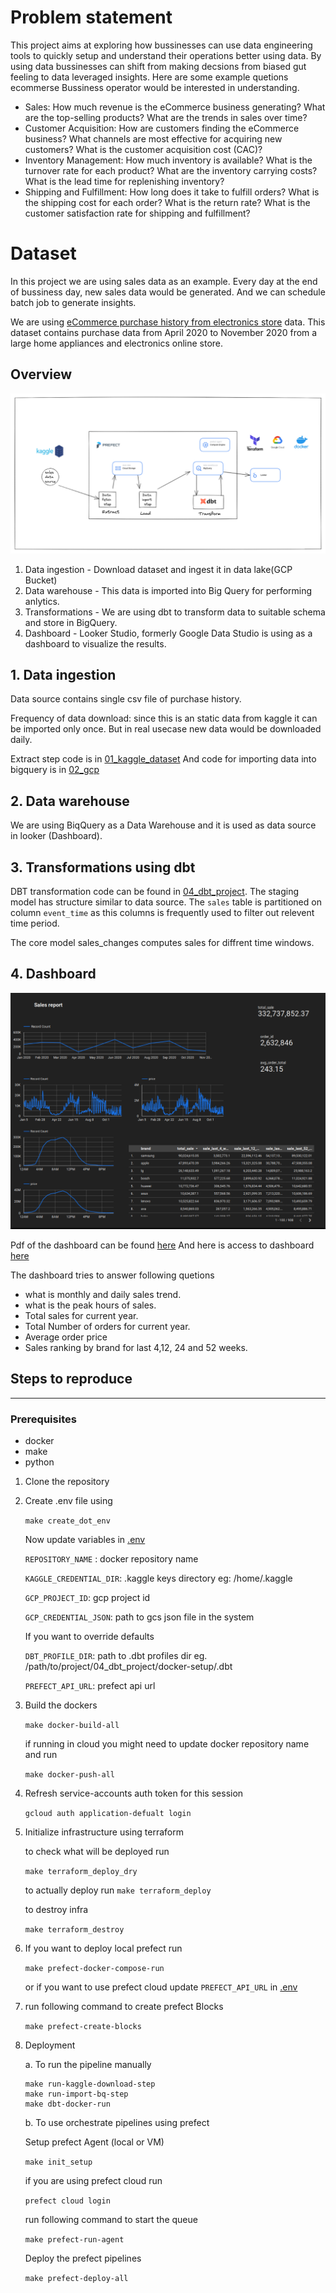# Problem statement
This project aims at exploring how bussinesses can use data engineering tools to quickly setup and understand their operations better using data. By using data bussinesses can shift from making decsions from biased gut feeling to data leveraged insights.
Here are some example quetions ecommerse Bussiness operator would be interested in understanding.
- Sales: How much revenue is the eCommerce business generating? What are the top-selling products? What are the trends in sales over time?
- Customer Acquisition: How are customers finding the eCommerce business? What channels are most effective for acquiring new customers? What is the customer acquisition cost (CAC)?
- Inventory Management: How much inventory is available? What is the turnover rate for each product? What are the inventory carrying costs? What is the lead time for replenishing inventory?
- Shipping and Fulfillment: How long does it take to fulfill orders? What is the shipping cost for each order? What is the return rate? What is the customer satisfaction rate for shipping and fulfillment?



# Dataset
In this project we are using sales data as an example. Every day at the end of bussiness day, new sales data would be generated. And we can schedule batch job to generate insights.

We are using [eCommerce purchase history from electronics store](https://www.kaggle.com/datasets/mkechinov/ecommerce-purchase-history-from-electronics-store) data. This dataset contains purchase data from April 2020 to November 2020 from a large home appliances and electronics online store. 

## Overview
![Architecture](./images/architecture.png)

1. Data ingestion - Download dataset and ingest it in data lake(GCP Bucket)
2. Data warehouse - This data is imported into Big Query for performing anlytics.
3. Transformations - We are using dbt to transform data to suitable schema and store in BigQuery.
4. Dashboard - Looker Studio, formerly Google Data Studio is using as a dashboard to visualize the results.

## 1. Data ingestion
Data source contains single csv file of purchase history. 

Frequency of data download:
    since this is an static data from kaggle it can be imported only once. But in real usecase new data would be downloaded daily.

Extract step code is in [01_kaggle_dataset](./01_kaggle_dataset/)
And code for importing data into bigquery is in [02_gcp](./02_gcp/) 

## 2. Data warehouse
We are using BiqQuery as a Data Warehouse and it is used as data source in looker (Dashboard).

## 3. Transformations using dbt
DBT transformation code can be found in [04_dbt_project](./04_dbt_project/). 
The staging model has structure similar to data source. The `sales` table is partitioned on column `event_time` as this columns is frequently used to filter out relevent time period.

The core model sales_changes computes sales for diffrent time windows.


## 4. Dashboard 
![Dashboard](./images/dashboard.png)

Pdf of the dashboard can be found [here](./05_dashboard/DE_Sales_Report.pdf)
And here is access to dashboard [here](https://lookerstudio.google.com/s/nZ_rDTE-aZg)

The dashboard tries to answer following quetions
- what is monthly and daily sales trend.
- what is the peak hours of sales.
- Total sales for current year. 
- Total Number of orders for current year.
- Average order price
- Sales ranking by brand for last 4,12, 24 and 52 weeks.


## Steps to reproduce
___
### Prerequisites
- docker
- make
- python

1. Clone the repository
2. Create .env file using

    `make create_dot_env`
    
    Now update variables in [.env](./.env)

    `REPOSITORY_NAME` : docker repository name

    `KAGGLE_CREDENTIAL_DIR`: .kaggle keys directory eg: /home/.kaggle

    `GCP_PROJECT_ID`: gcp project id

    `GCP_CREDENTIAL_JSON`: path to gcs json file in the system
    
    If you want to override defaults

    `DBT_PROFILE_DIR`: path to .dbt profiles dir eg. /path/to/project/04_dbt_project/docker-setup/.dbt

    `PREFECT_API_URL`: prefect api url


3. Build the dockers

    `make docker-build-all`

    if running in cloud you might need to update docker repository name and run

    `make docker-push-all`


4. Refresh service-accounts auth token for this session

    `gcloud auth application-defualt login`

5. Initialize infrastructure using terraform

    to check what will be deployed run 

    `make terraform_deploy_dry`

    to actually deploy run
    `make terraform_deploy`

    to destroy infra

    `make terraform_destroy`


6. If you want to deploy local prefect run

    `make prefect-docker-compose-run`

    or if you want to use prefect cloud 
    update `PREFECT_API_URL` in [.env](./.env)


7. run following command to create prefect Blocks

    `make prefect-create-blocks`

8. Deployment

    a. To run the pipeline manually

    ```
    make run-kaggle-download-step
    make run-import-bq-step
    make dbt-docker-run
    ```

    b. To use orchestrate pipelines using prefect 

    Setup prefect Agent (local or VM)
    
    `make init_setup` 

    if you are using prefect cloud run

    `prefect cloud login`

    run following command to start the queue

    `make prefect-run-agent`


    Deploy the prefect pipelines

    `make prefect-deploy-all`